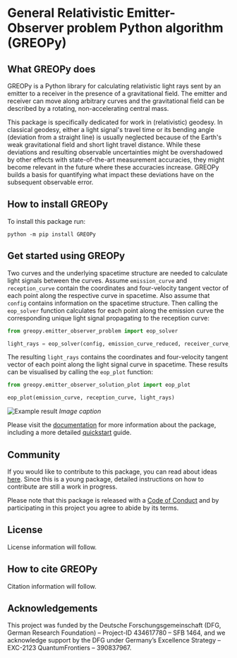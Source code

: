 # General Relativistic Emitter-Observer problem Python algorithm (GREOPy)

## What GREOPy does

GREOPy is a Python library for calculating relativistic light rays sent by an emitter to a receiver in the presence of a gravitational field.
The emitter and receiver can move along arbitrary curves and the gravitational field can be described by a rotating, non-accelerating central mass.

This package is specifically dedicated for work in (relativistic) geodesy.
In classical geodesy, either a light signal's travel time or its bending angle (deviation from a straight line) is usually neglected because of the Earth's weak gravitational field and short light travel distance.
While these deviations and resulting observable uncertainties might be overshadowed by other effects with state-of-the-art measurement accuracies, they might become relevant in the future where these accuracies increase.
GREOPy builds a basis for quantifying what impact these deviations have on the subsequent observable error.

## How to install GREOPy

To install this package run:

`python -m pip install GREOPy`

## Get started using GREOPy

Two curves and the underlying spacetime structure are needed to calculate light signals between the curves.
Assume `emission_curve` and `reception_curve` contain the coordinates and four-velocity tangent vector of each point along the respective curve in spacetime.
Also assume that `config` contains information on the spacetime structure.
Then calling the `eop_solver` function calculates for each point along the emission curve the corresponding unique light signal propagating to the reception curve:

```python
from greopy.emitter_observer_problem import eop_solver

light_rays = eop_solver(config, emission_curve_reduced, receiver_curve_data)
```

The resulting `light_rays` contains the coordinates and four-velocity tangent vector of each point along the light signal curve in spacetime.
These results can be visualised by calling the `eop_plot` function:

```python
from greopy.emitter_observer_solution_plot import eop_plot

eop_plot(emission_curve, reception_curve, light_rays)
```

![Example result](doc/source/auto_tutorials/images/sphx_glr_plot_quickstart_tutorial_001.png)
*Image caption*

Please visit the [documentation](doc/source/index.rst) for more information about the package, including a more detailed [quickstart](doc/source/quickstart.rst) guide.

## Community

If you would like to contribute to this package, you can read about ideas [here](CONTRIBUTING.md).
Since this is a young package, detailed instructions on how to contribute are still a work in progress.

Please note that this package is released with a [Code of Conduct](CODE_OF_CONDUCT.md) and by participating in this project you agree to abide by its terms.

## License

License information will follow. 

## How to cite GREOPy

Citation information will follow.

## Acknowledgements

This project was funded by the Deutsche Forschungsgemeinschaft (DFG, German Research Foundation) – Project-ID 434617780 – SFB 1464, and we acknowledge support by the DFG under Germany’s Excellence Strategy – EXC-2123 QuantumFrontiers – 390837967.

